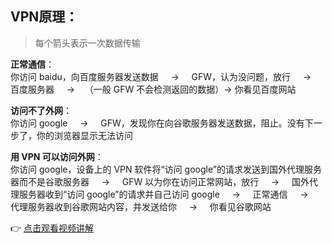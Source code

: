 ## VPN原理：

> 每个箭头表示一次数据传输

**正常通信**：  
你访问 baidu，向百度服务器发送数据 &nbsp;&nbsp;&nbsp;&nbsp;→&nbsp;&nbsp;&nbsp;&nbsp; GFW，认为没问题，放行 &nbsp;&nbsp;&nbsp;&nbsp;→&nbsp;&nbsp;&nbsp;&nbsp; 百度服务器 &nbsp;&nbsp;&nbsp;&nbsp;→&nbsp;&nbsp;&nbsp;&nbsp;（一般 GFW 不会检测返回的数据）→ 你看见百度网站

**访问不了外网**：  
你访问 google &nbsp;&nbsp;&nbsp;&nbsp;→&nbsp;&nbsp;&nbsp;&nbsp; GFW，发现你在向谷歌服务器发送数据，阻止。没有下一步了，你的浏览器显示无法访问

**用 VPN 可以访问外网**：  
你访问 google，设备上的 VPN 软件将“访问 google”的请求发送到国外代理服务器而不是谷歌服务器 &nbsp;&nbsp;&nbsp;&nbsp;→&nbsp;&nbsp;&nbsp;&nbsp; GFW 以为你在访问正常网站，放行 &nbsp;&nbsp;&nbsp;&nbsp;→&nbsp;&nbsp;&nbsp;&nbsp; 国外代理服务器收到“访问 google”的请求并自己访问 google &nbsp;&nbsp;&nbsp;&nbsp;→&nbsp;&nbsp;&nbsp;&nbsp; 正常通信 &nbsp;&nbsp;&nbsp;&nbsp;→&nbsp;&nbsp;&nbsp;&nbsp; 代理服务器收到谷歌网站内容，并发送给你 &nbsp;&nbsp;&nbsp;&nbsp;→&nbsp;&nbsp;&nbsp;&nbsp; 你看见谷歌网站

👉 [点击观看视频讲解](https://www.youtube.com/watch?v=ZT-q6mJ-e3g)
